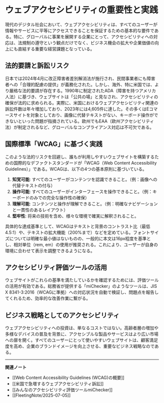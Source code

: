 # ウェブアクセシビリティの重要性と実践

現代のデジタル社会において、ウェブアクセシビリティは、すべてのユーザーが情報やサービスに平等にアクセスできることを保証するための基本的な要件である。特に、グローバルに事業を展開する企業にとって、アクセシビリティへの対応は、法規制の遵守という観点だけでなく、ビジネス機会の拡大や企業価値の向上にも直結する重要な経営課題となっている。

## 法的要請と訴訟リスク

日本では2024年4月に改正障害者差別解消法が施行され、民間事業者にも障害者への「合理的配慮の提供」が義務化された。しかし、海外、特に米国では、より厳格な法的要請が存在する。1990年に制定されたADA（障害を持つアメリカ人法）に基づき、ウェブサイトは「公共の場」と見なされ、アクセシビリティの確保が法的に求められる。実際に、米国におけるウェブアクセシビリティ関連の訴訟件数は年々増加しており、2023年には4,605件に達した。その多くはEコマースサイトを対象としており、画像に代替テキストがない、キーボード操作ができないといった問題が指摘されている。欧州でもEAA（欧州アクセシビリティ法）が制定されるなど、グローバルなコンプライアンス対応は不可欠である。

## 国際標準「WCAG」に基づく実践

このような法的リスクを回避し、誰もが利用しやすいウェブサイトを構築するための国際的なデファクトスタンダードが「WCAG（Web Content Accessibility Guidelines）」である。WCAGは、以下の4つの基本原則に基づいている。

1.  **知覚可能**: すべてのユーザーがコンテンツを認識できること。（例：画像への代替テキストの付与）
2.  **操作可能**: すべてのユーザーがインターフェースを操作できること。（例：キーボードのみでの完全な操作性の確保）
3.  **理解可能**: コンテンツと操作が理解できること。（例：明確なナビゲーションと一貫性のあるレイアウト）
4.  **堅牢性**: 将来の技術を含め、様々な環境で確実に解釈されること。

具体的な達成基準として、WCAGはテキストと背景のコントラスト比（最低4.5:1）や、テキストの拡大機能（200%まで）などを定めている。フォントサイズについては明確な最小値はないものの、一般的に本文は16px程度を基準とし、相対単位（rem, em）の使用が推奨される。これにより、ユーザーが自身の環境に合わせて表示を調整できるようになる。

## アクセシビリティ評価ツールの活用

ウェブサイトがこれらの基準を満たしているかを確認するためには、評価ツールの活用が有効である。総務省が提供する「miChecker」のようなツールは、JIS X 8341-3:2016（WCAGに準拠）への対応状況を自動で検証し、問題点を報告してくれるため、効率的な改善作業に繋がる。

## ビジネス戦略としてのアクセシビリティ

ウェブアクセシビリティへの投資は、単なるコストではない。高齢者層の増加や多様なデバイスの普及を背景に、アクセシブルな製品やサービスはより広い市場への扉を開く。すべてのユーザーにとって使いやすいウェブサイトは、顧客満足度を高め、企業のブランドイメージを向上させる、重要なビジネス戦略なのである。

---
**関連ノート**
- [[Web Content Accessibility Guidelines (WCAG)の概要]]
- [[米国で急増するウェブアクセシビリティ訴訟]]
- [[みんなのアクセシビリティ評価ツールmiChecker]]
- [[FleetingNote/2025-07-05]]
